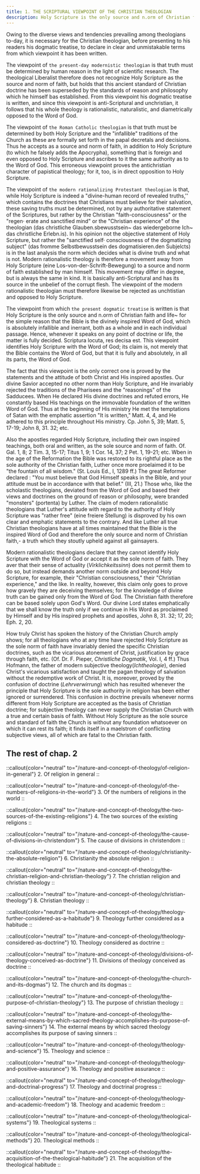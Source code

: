 ```yaml
---
title: 1. THE SCRIPTURAL VIEWPOINT OF THE CHRISTIAN THEOLOGIAN
description: Holy Scripture is the only source and n.orm of Christian faith and life...
---
```



Owing to the diverse views and tendencies prevailing among theologians to-day, it is necessary for the Christian theologian, before presenting to his readers his dogmatic treatise, to declare in clear and unmistakable terms from which viewpoint it has been written.

The viewpoint of `the present-day modernistic theologian` is that truth must be determined by human reason in the light of scientific research. The theological Liberalist therefore does not recognize Holy Scripture as the source and norm of faith, but holds that this ancient standard of Christian doctrine has been superseded by the standards of reason and philosophy which he himself bas established. From this viewpoint his dogmatic treatise is written, and since this viewpoint is anti-Scriptural and unchristian, it follows that his whole theology is rationalistic, naturalistic, and diametrically opposed to the Word of God.

The viewpoint of `the Roman Catholic theologian` is that truth must be determined by both Holy Scripture and the "infallible" traditions of the Church as these are formally set forth in the papal decretals and decisions. Thus he accepts as a source and norm of faith, in addition to Holy Scripture (to which he falsely adds the Apocrypha), something that is foreign and even opposed to Holy Scripture and ascribes to it the same authority as to the Word of God. This erroneous viewpoint proves the antichristian character of papistical theology; for it, too, is in direct opposition to Holy Scripture.

The viewpoint of `the modern rationalizing Protestant theologian` is that, while Holy Scripture is indeed a "divine-human record of revealed truths,'' which contains the doctrines that Christians must believe for their salvation, these saving truths must be determined, not by any authoritative statement of the Scriptures, but rather by the Christian "faith-consciousness" or the "regen· erate and sanctified mind" or the "Christian experience" of the theologian (das christliche Glauben.sbewusstsein~ das wiedergeborne Ich~ das christliche Erlebn.is). In his opinion not the objective statement of Holy Scripture, but rather the "sanctified self· consciousness of the dogmatizing subject" (das fromme Selbstbewusstsein des dogmatisieren.den Subjelcts) is in the last analysis the norm which decides what is divine truth and what is not.
Modern rationalistic theology is therefore a movement away from Holy Scripture (eine Los-von-der-Schrift-Bewegung) to a source and norm of faith established by man himself. This movement may differ in degree, but is always the same in kind. It is basically anti-Scriptural and has its source in the unbelief of the corrupt flesh. The viewpoint of the modern rationalistic theologian must therefore likewise be rejected as unchtistian and opposed to Holy Scripture.

The viewpoint from which `the present dogmatic treatise` is written is that Holy Scripture is the only source and n.orm of Christian faith and life~ for the simple reason that the Bible is the divinely inspired Word of God, which is absolutely infallible and inerrant, both as a whole and in each individual passage. Hence, whenever it speaks on any point of doctrine or life, the matter is fully decided. Scriptura locuta, res decisa est. This viewpoint identifies Holy Scripture with the Word of God; its claim is, not merely that the Bible contains the Word of God, but that it is fully and absolutely, in all its parts, the Word of God.

The fact that this viewpoint is the only correct one is proved by the statements and the attitude of both Christ and His inspired apostles. Our divine Savior accepted no other norm than Holy Scripture, and He invariably rejected the traditions of the Pharisees and the "reasonings" of the Sadducees. When He declared His divine doctrines and refuted errors, He constantly based His teachings on the immovable foundation of the written Word of God. Thus at the beginning of His ministry He met the temptations of Satan with the emphatic assertion "It is written," Matt. 4, 4, and He adhered to this principle throughout His ministry. Cp. John 5, 39; Matt. 5, 17-19; John 8, 31. 32; etc.

Also the apostles regarded Holy Scripture, including their own inspired teachings, both oral and written, as the sole source and norm of faith. Of. Gal. 1, 8; 2 Tim. 3, 15-17; Titus 1, 9; 1 Cor. 14, 37; 2 Pet. 1, 19-21; etc. Wben in the age of the Reformation the Bible was restored to its rightful place as the sole authority of the Christian faith, Luther once more proelaimed it to be "the fountain of all wisdom." (St. Louis Ed., I, 1289 ff.) The great Reformer declared : "You must believe that God Himself speaks in the Bible, and your attitude must be in accordance with that belief." (III, 21.) Those who, like the scholastic theologians, deviated from the Word of God and based their views and doctrines on the ground of reason or philosophy, were branded "monsters" (portenta) by Luther. The claim of modern rationalistic theologians that Luther's attitude with regard to the authority of Holy Scripture was "rather free" (eine freiere Stellung) is disproved by his own clear and emphatic statements to the contrary. And like Luther all true Christian theologians have at all times maintained that the Bible is the inspired Word of God and therefore the only source and norm of Christian faith,- a truth which they stoutly upheld against all gainsayers.

Modern rationalistic theologians declare that they cannot identify Holy Scripture with the Word of God or accept it as the sole norm of faith. They aver that their sense of actuality (_Virklichkeitssinn_) does not permit them to do so, but instead demands another norm outside and beyond Holy Scripture, for example, their "Christian consciousness," their "Christian experience," and the like. In reality, however, this claim only goes to prove how gravely they are deceiving themselves; for the knowledge of divine truth can be gained only from the Word of God. The Christian faith therefore can be based solely upon God's Word. Our divine Lord states emphatically that we shall know the truth only if we continue in His Word as proclaimed by Himself and by His inspired prophets and apostles, John 8, 31. 32; 17, 20; Eph. 2, 20.

How truly Christ has spoken the history of the Christian Church amply shows; for all theologians who at any time have rejected Holy Scripture as the sole norm of faith have invariably denied the specific Christian doctrines, such as the vicarious atonement of Christ, justification by grace through faith, etc. (Of. Dr. F. Pieper, _Christliche Dogmatik_, Vol. I, 4 ff.) Thus Hofmann, the father of modern subjective theology(_Ichtheologie_), denied Christ's vicarious satisfaction and taught the pagan theology of salvation without the redemptive work of Christ. It is, moreover, proved by the confusion of doctrine (_Lehrverwirrung_) which has resulted whenever the principle that Holy Scripture is the sole authority in religion has been either ignored or surrendered. This confusion in doctrine prevails whenever norms different from Holy Scripture are accepted as the basis of Christian doctrine; for subjective theology can never supply the Christian Church with a true and certain basis of faith. Without Holy Scripture as the sole source and standard of faith the Church is without any foundation whatsoever on which it can rest its faith; it finds itself in a maelstrom of conflicting subjective views, all of which are fatal to the Christian faith.

## The rest of chap. 2

::callout{color="neutral" to="/nature-and-concept-of-theology/of-religion-in-general"}
2. Of religion in general
::

::callout{color="neutral" to="/nature-and-concept-of-theology/of-the-numbers-of-religions-in-the-world"}
3. Of the numbers of religions in the world
::

::callout{color="neutral" to="/nature-and-concept-of-theology/the-two-sources-of-the-existing-religions"}
4. The two sources of the existing religions
::

::callout{color="neutral" to="/nature-and-concept-of-theology/the-cause-of-divisions-in-christendom"}
5. The cause of divisions in christendom
::

::callout{color="neutral" to="/nature-and-concept-of-theology/christianity-the-absolute-religion"}
6. Christianity the absolute religion
::

::callout{color="neutral" to="/nature-and-concept-of-theology/the-christian-religion-and-christian-theology"}
7. The christian religion and christian theology
::

::callout{color="neutral" to="/nature-and-concept-of-theology/christian-theology"}
8. Christian theology
::

::callout{color="neutral" to="/nature-and-concept-of-theology/theology-further-considered-as-a-habitude"}
9. Theology further considered as a habitude
::

::callout{color="neutral" to="/nature-and-concept-of-theology/theology-considered-as-doctrine"}
10. Theology considered as doctrine
::

::callout{color="neutral" to="/nature-and-concept-of-theology/divisions-of-theology-conceived-as-doctrine"}
11. Divisions of theology conceived as doctrine
::

::callout{color="neutral" to="/nature-and-concept-of-theology/the-church-and-its-dogmas"}
12. The church and its dogmas
::

::callout{color="neutral" to="/nature-and-concept-of-theology/the-purpose-of-christian-theology"}
13. The purpose of christian theology
::

::callout{color="neutral" to="/nature-and-concept-of-theology/the-external-means-by-which-sacred-theology-accomplishes-its-purpose-of-saving-sinners"}
14. The external means by which sacred theology accomplishes its purpose of saving sinners
::

::callout{color="neutral" to="/nature-and-concept-of-theology/theology-and-science"}
15. Theology and science
::

::callout{color="neutral" to="/nature-and-concept-of-theology/theology-and-positive-assurance"}
16. Theology and positive assurance
::

::callout{color="neutral" to="/nature-and-concept-of-theology/theology-and-doctrinal-progress"}
17. Theology and doctrinal progress
::

::callout{color="neutral" to="/nature-and-concept-of-theology/theology-and-academic-freedom"}
18. Theology and academic freedom
::

::callout{color="neutral" to="/nature-and-concept-of-theology/theological-systems"}
19. Theological systems
::

::callout{color="neutral" to="/nature-and-concept-of-theology/theological-methods"}
20. Theological methods
::

::callout{color="neutral" to="/nature-and-concept-of-theology/the-acquisition-of-the-theological-habitude"}
21. The acquisition of the theological habitude
::
